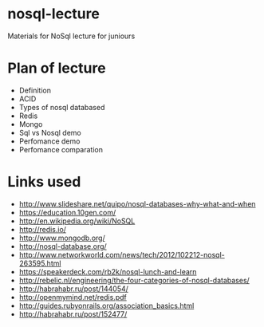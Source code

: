 nosql-lecture
=============

Materials for NoSql lecture for juniours


# Plan of lecture
* Definition
* ACID
* Types of nosql databased
* Redis
* Mongo
* Sql vs Nosql demo
* Perfomance demo
* Perfomance comparation

# Links used
* http://www.slideshare.net/quipo/nosql-databases-why-what-and-when
* https://education.10gen.com/
* http://en.wikipedia.org/wiki/NoSQL
* http://redis.io/
* http://www.mongodb.org/
* http://nosql-database.org/
* http://www.networkworld.com/news/tech/2012/102212-nosql-263595.html
* https://speakerdeck.com/rb2k/nosql-lunch-and-learn
* http://rebelic.nl/engineering/the-four-categories-of-nosql-databases/
* http://habrahabr.ru/post/144054/
* http://openmymind.net/redis.pdf
* http://guides.rubyonrails.org/association_basics.html
* http://habrahabr.ru/post/152477/
